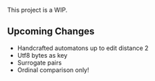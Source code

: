 This project is a WIP.

## Upcoming Changes

- Handcrafted automatons up to edit distance 2
- Utf8 bytes as key
- Surrogate pairs
- Ordinal comparison only!
